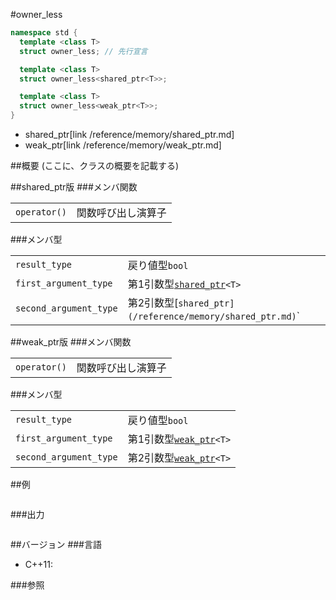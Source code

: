 #owner_less
```cpp
namespace std {
  template <class T>
  struct owner_less; // 先行宣言

  template <class T>
  struct owner_less<shared_ptr<T>>;

  template <class T>
  struct owner_less<weak_ptr<T>>;
}
```
* shared_ptr[link /reference/memory/shared_ptr.md]
* weak_ptr[link /reference/memory/weak_ptr.md]

##概要
(ここに、クラスの概要を記載する)


##shared_ptr版
###メンバ関数

| | |
|-------------------------|-----------------------------|
| `operator()` | 関数呼び出し演算子 |

###メンバ型

| | |
|-----------------------------------|--------------------------------------------------------------------------------------------------------------------------|
| `result_type` | 戻り値型`bool` |
| `first_argument_type` | 第1引数型[`shared_ptr`](/reference/memory/shared_ptr.md)`<T>` |
| `second_argument_type` | 第2引数型[`shared_ptr](/reference/memory/shared_ptr.md)`<T>` |

##weak_ptr版
###メンバ関数

| | |
|--------------------------------------------------------------------------------------------------------|-----------------------------------------------------------------------|
| `operator()` | 関数呼び出し演算子 |

###メンバ型

| | |
|-----------------------------------|----------------------------------------------------------------------------------------------------------------------|
| `result_type` | 戻り値型`bool` |
| `first_argument_type` | 第1引数型[`weak_ptr`](/reference/memory/weak_ptr.md)`<T>` |
| `second_argument_type` | 第2引数型[`weak_ptr`](/reference/memory/weak_ptr.md)`<T>` |


##例
```cpp
```

###出力
```
```

##バージョン
###言語
- C++11:

###参照

